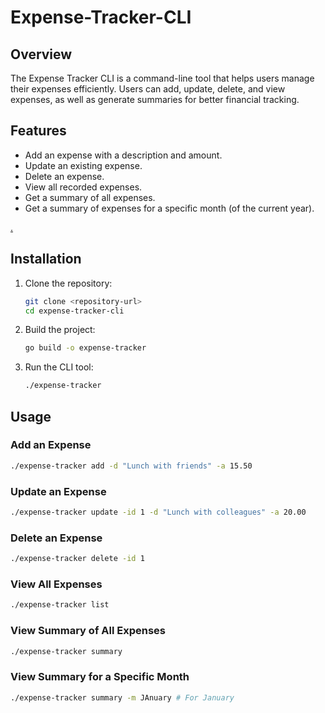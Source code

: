 # Expense-Tracker-CLI


## Overview
The Expense Tracker CLI is a command-line tool that helps users manage their expenses efficiently. Users can add, update, delete, and view expenses, as well as generate summaries for better financial tracking.

## Features
- Add an expense with a description and amount.
- Update an existing expense.
- Delete an expense.
- View all recorded expenses.
- Get a summary of all expenses.
- Get a summary of expenses for a specific month (of the current year).

[.](https://roadmap.sh/projects/expense-tracker)

## Installation
1. Clone the repository:
   ```sh
   git clone <repository-url>
   cd expense-tracker-cli
   ```
2. Build the project:
   ```sh
   go build -o expense-tracker
   ```
3. Run the CLI tool:
   ```sh
   ./expense-tracker
   ```

## Usage
### Add an Expense
```sh
./expense-tracker add -d "Lunch with friends" -a 15.50
```

### Update an Expense
```sh
./expense-tracker update -id 1 -d "Lunch with colleagues" -a 20.00
```

### Delete an Expense
```sh
./expense-tracker delete -id 1
```

### View All Expenses
```sh
./expense-tracker list
```

### View Summary of All Expenses
```sh
./expense-tracker summary
```

### View Summary for a Specific Month
```sh
./expense-tracker summary -m JAnuary # For January
```


